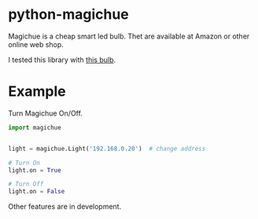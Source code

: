 # python-magichue
Magichue is a cheap smart led bulb. Thet are available at Amazon or other online web shop.

I tested this library with [this bulb](http://www.amazon.co.jp/exec/obidos/ASIN/B0777LXQ4R/hatena-blog-22/).


# Example
Turn Magichue On/Off.
```python
import magichue


light = magichue.Light('192.168.0.20')  # change address

# Turn On
light.on = True

# Turn Off
light.on = False
```

Other features are in development.
